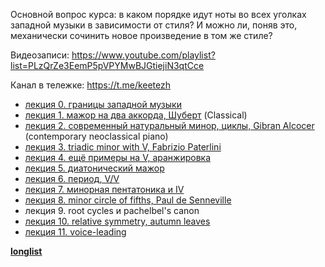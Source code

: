Основной вопрос курса: в каком порядке идут ноты во всех уголках западной музыки в зависимости от стиля? И можно ли, поняв это, механически сочинить новое произведение в том же стиле?

Видеозаписи: https://www.youtube.com/playlist?list=PLzQrZe3EemP5pVPYMwBJGtiejiN3qtCce

Канал в тележке: https://t.me/keetezh

- [лекция 0. границы западной музыки](00_intro.md)
- [лекция 1. мажор на два аккорда, Шуберт](01_two_chords_in_major.md) (Classical)
- [лекция 2. современный натуральный минор, циклы, Gibran Alcocer](02_21_century_natural_minor_loops.md) (contemporary neoclassical piano)
- [лекция 3. triadic minor with V, Fabrizio Paterlini](03_triadic_minor_V.md)
- [лекция 4. ещё примеры на V, аранжировка](04_V_and_arrangement.md) 
- [лекция 5. диатонический мажор](05_diatonic_major.md)
- [лекция 6. период, V/V](06_period_V_of_V.md)
- [лекция 7. минорная пентатоника и IV](07_minor_pentatonic_and_IV.md)
- [лекция 8. minor circle of fifths, Paul de Senneville](08_minor_circle_of_fifths.md)
- лекция 9. root cycles и pachelbel's canon
- [лекция 10. relative symmetry, autumn leaves](10_relative_symmetry.md)
- [лекция 11. voice-leading](11_voice_leading.md)


[**longlist**](longlist.md)
